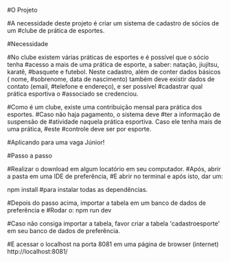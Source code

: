 #O Projeto

#A necessidade deste projeto é criar um sistema de cadastro de sócios de um 
#clube de prática de esportes.

#Necessidade

#No clube existem várias práticas de esportes e é possível que o sócio tenha 
#acesso a mais de uma prática de esporte, a saber: natação, jiujitsu, karatê, 
#basquete e futebol. Neste cadastro, além de conter dados básicos ( nome, 
#sobrenome, data de nascimento) também deve existir dados de contato (email,
#telefone e endereço), e ser possível #cadastrar qual prática esportiva o 
#associado se credenciou.

#Como é um clube, existe uma contribuição mensal para prática dos esportes. 
#Caso não haja pagamento, o sistema deve #ter a informação de suspensão de
#atividade naquela prática esportiva. Caso ele tenha mais de uma prática, 
#este #controle deve ser por esporte.

#Aplicando para uma vaga Júnior!

#Passo a passo

#Realizar o download em algum locatório em seu computador.
#Após, abrir a pasta em uma IDE de preferência,
#E abrir no terminal e após isto, dar um: 

npm install #para instalar todas as dependências.

#Depois do passo acima, importar a tabela em um banco de dados de preferência e
#Rodar o: 
npm run dev

#Caso não consiga importar a tabela, favor criar a tabela 'cadastroesporte' em seu banco de dados de preferência.

#E acessar o localhost na porta 8081 em uma página de browser (internet)
http://localhost:8081/
